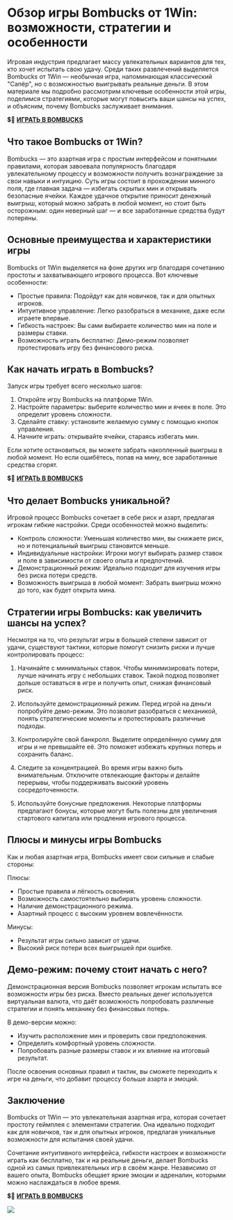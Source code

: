 # Обзор игры Bombucks от 1Win: возможности, стратегии и особенности

Игровая индустрия предлагает массу увлекательных вариантов для тех, кто хочет испытать свою удачу. Среди таких развлечений выделяется Bombucks от 1Win — необычная игра, напоминающая классический "Сапёр", но с возможностью выигрывать реальные деньги. В этом материале мы подробно рассмотрим ключевые особенности этой игры, поделимся стратегиями, которые могут повысить ваши шансы на успех, и объясним, почему Bombucks заслуживает внимания.

💲🎰 [**ИГРАТЬ В BOMBUCKS**](https://clck.ru/3FmEfx "**ИГРАТЬ В BOMBUCKS**")

## Что такое Bombucks от 1Win?

Bombucks — это азартная игра с простым интерфейсом и понятными правилами, которая завоевала популярность благодаря увлекательному процессу и возможности получить вознаграждение за свои навыки и интуицию. Суть игры состоит в прохождении минного поля, где главная задача — избегать скрытых мин и открывать безопасные ячейки. Каждое удачное открытие приносит денежный выигрыш, который можно забрать в любой момент, но стоит быть осторожным: один неверный шаг — и все заработанные средства будут потеряны.

## Основные преимущества и характеристики игры

Bombucks от 1Win выделяется на фоне других игр благодаря сочетанию простоты и захватывающего игрового процесса. Вот ключевые особенности:

- Простые правила: Подойдут как для новичков, так и для опытных игроков.
- Интуитивное управление: Легко разобраться в механике, даже если играете впервые.
- Гибкость настроек: Вы сами выбираете количество мин на поле и размеры ставки.
- Возможность играть бесплатно: Демо-режим позволяет протестировать игру без финансового риска.

## Как начать играть в Bombucks?

Запуск игры требует всего несколько шагов:

1. Откройте игру Bombucks на платформе 1Win.
2. Настройте параметры: выберите количество мин и ячеек в поле. Это определит уровень сложности.
3. Сделайте ставку: установите желаемую сумму с помощью кнопок управления.
4. Начните играть: открывайте ячейки, стараясь избегать мин.

Если хотите остановиться, вы можете забрать накопленный выигрыш в любой момент. Но если ошибётесь, попав на мину, все заработанные средства сгорят.

💲🎰 [**ИГРАТЬ В BOMBUCKS**](https://clck.ru/3FmEfx "**ИГРАТЬ В BOMBUCKS**")

## Что делает Bombucks уникальной?

Игровой процесс Bombucks сочетает в себе риск и азарт, предлагая игрокам гибкие настройки. Среди особенностей можно выделить:

- Контроль сложности: Уменьшая количество мин, вы снижаете риск, но и потенциальный выигрыш становится меньше.
- Индивидуальные настройки: Игроки могут выбирать размер ставок и поле в зависимости от своего опыта и предпочтений.
- Демонстрационный режим: Идеально подходит для изучения игры без риска потери средств.
- Возможность выигрыша в любой момент: Забрать выигрыш можно до того, как будет открыта мина.

## Стратегии игры Bombucks: как увеличить шансы на успех?

Несмотря на то, что результат игры в большей степени зависит от удачи, существуют тактики, которые помогут снизить риски и лучше контролировать процесс:

1. Начинайте с минимальных ставок.
Чтобы минимизировать потери, лучше начинать игру с небольших ставок. Такой подход позволяет дольше оставаться в игре и получить опыт, снижая финансовый риск.

2. Используйте демонстрационный режим.
Перед игрой на деньги попробуйте демо-режим. Это позволит разобраться с механикой, понять стратегические моменты и протестировать различные подходы.

3. Контролируйте свой банкролл.
Выделите определённую сумму для игры и не превышайте её. Это поможет избежать крупных потерь и сохранить баланс.

4. Следите за концентрацией.
Во время игры важно быть внимательным. Отключите отвлекающие факторы и делайте перерывы, чтобы поддерживать высокий уровень сосредоточенности.

5. Используйте бонусные предложения.
Некоторые платформы предлагают бонусы, которые могут быть полезны для увеличения стартового капитала или продления игрового процесса.

## Плюсы и минусы игры Bombucks

Как и любая азартная игра, Bombucks имеет свои сильные и слабые стороны:

Плюсы:

- Простые правила и лёгкость освоения.
- Возможность самостоятельно выбирать уровень сложности.
- Наличие демонстрационного режима.
- Азартный процесс с высоким уровнем вовлечённости.

Минусы:

- Результат игры сильно зависит от удачи.
- Высокий риск потери всех выигрышей при ошибке.

## Демо-режим: почему стоит начать с него?

Демонстрационная версия Bombucks позволяет игрокам испытать все возможности игры без риска. Вместо реальных денег используется виртуальная валюта, что даёт возможность попробовать различные стратегии и понять механику без финансовых потерь.

В демо-версии можно:

- Изучить расположение мин и проверить свои предположения.
- Определить комфортный уровень сложности.
- Попробовать разные размеры ставок и их влияние на итоговый результат.

После освоения основных правил и тактик, вы сможете переходить к игре на деньги, что добавит процессу больше азарта и эмоций.

## Заключение

Bombucks от 1Win — это увлекательная азартная игра, которая сочетает простоту геймплея с элементами стратегии. Она идеально подходит как для новичков, так и для опытных игроков, предлагая уникальные возможности для испытания своей удачи.

Сочетание интуитивного интерфейса, гибкости настроек и возможности играть как бесплатно, так и на реальные деньги, делает Bombucks одной из самых привлекательных игр в своём жанре. Независимо от вашего опыта, Bombucks обещает яркие эмоции и адреналин, которыми можно наслаждаться в любое время.

💲🎰 [**ИГРАТЬ В BOMBUCKS**](https://clck.ru/3FmEfx "**ИГРАТЬ В BOMBUCKS**")

[![](https://i.ibb.co/RHQ5tVL/Bombucks.jpg)](https://clck.ru/3FmEfx)

